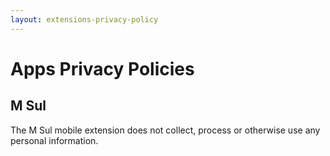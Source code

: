 ```yaml
---
layout: extensions-privacy-policy
---
```


# Apps Privacy Policies

## M Sul
The M Sul mobile extension does not collect, process or otherwise use any personal information.